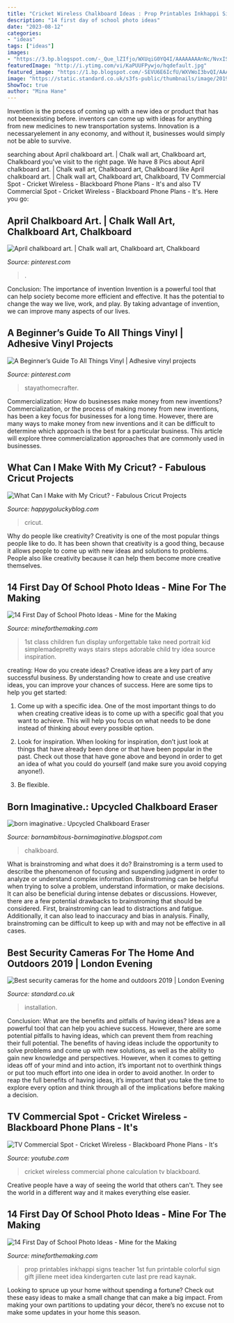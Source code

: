```yaml
---
title: "Cricket Wireless Chalkboard Ideas : Prop Printables Inkhappi Signs Teacher 1st Fun Printable Colorful Sign Gift Jillene Meet Idea Kindergarten Cute Last Pre Read Kaynak"
description: "14 first day of school photo ideas"
date: "2023-08-12"
categories:
- "ideas"
tags: ["ideas"]
images:
- "https://3.bp.blogspot.com/-_Que_lZIfjo/WXUqiG0YQ4I/AAAAAAAAnNc/NvxIStII9nk-1Gzkzo-ek9Ut4OryoWatwCLcBGAs/s1600/cadc2b8c680d3c4ecdd322d35d29b810.jpg"
featuredImage: "http://i.ytimg.com/vi/KaPUUFPywjo/hqdefault.jpg"
featured_image: "https://1.bp.blogspot.com/-SEVU6E6IcfU/WXVWoI3bvQI/AAAAAAAAnOU/Jbn6vwW9hbksh-UPmNVzlK1eoC-FrNjuwCLcBGAs/s1600/first-day-of-school-photo-prop-437x700.jpg"
image: "https://static.standard.co.uk/s3fs-public/thumbnails/image/2019/03/21/17/d-link-camera.jpg?width=1200&amp;width=1200&amp;auto=webp&amp;quality=75"
ShowToc: true
author: "Mina Hane"
---
```



Invention is the process of coming up with a new idea or product that has not beenexisting before. inventors can come up with ideas for anything from new medicines to new transportation systems. Innovation is a necessaryelement in any economy, and without it, businesses would simply not be able to survive.

	

		
searching about April chalkboard art. | Chalk wall art, Chalkboard art, Chalkboard you've visit to the right page. We have 8 Pics about April chalkboard art. | Chalk wall art, Chalkboard art, Chalkboard like April chalkboard art. | Chalk wall art, Chalkboard art, Chalkboard, TV Commercial Spot - Cricket Wireless - Blackboard Phone Plans - It&#039;s and also TV Commercial Spot - Cricket Wireless - Blackboard Phone Plans - It&#039;s. Here you go:
		
    
## April Chalkboard Art. | Chalk Wall Art, Chalkboard Art, Chalkboard

<img loading=lazy src="https://i.pinimg.com/736x/8c/5d/7a/8c5d7acbf65e9c9c23cc87d7bb7b2d1f.jpg" onerror="this.onerror=null;this.src='https://tse3.mm.bing.net/th?id=OIP.VQkczpahFZ4h0x_x5w2gbAHaKt&amp;pid=15.1';" alt="April chalkboard art. | Chalk wall art, Chalkboard art, Chalkboard">

_Source: pinterest.com_

>. 

	

Conclusion: The importance of invention
Invention is a powerful tool that can help society become more efficient and effective. It has the potential to change the way we live, work, and play. By taking advantage of invention, we can improve many aspects of our lives.

    
## A Beginner’s Guide To All Things Vinyl | Adhesive Vinyl Projects

<img loading=lazy src="https://i.pinimg.com/originals/4b/25/1e/4b251e902525cc99d5bd7a2f8a27737b.jpg" onerror="this.onerror=null;this.src='https://tse1.mm.bing.net/th?id=OIP.PtaeWVAND6yOmuVbLTESHwHaLG&amp;pid=15.1';" alt="A Beginner’s Guide To All Things Vinyl | Adhesive vinyl projects">

_Source: pinterest.com_

>stayathomecrafter. 

	

Commercialization: How do businesses make money from new inventions?
Commercialization, or the process of making money from new inventions, has been a key focus for businesses for a long time. However, there are many ways to make money from new inventions and it can be difficult to determine which approach is the best for a particular business. This article will explore three commercialization approaches that are commonly used in businesses.

    
## What Can I Make With My Cricut? - Fabulous Cricut Projects

<img loading=lazy src="https://www.happygoluckyblog.com/wp-content/uploads/2017/02/Picmonkey-3.jpg" onerror="this.onerror=null;this.src='https://tse1.mm.bing.net/th?id=OIP.trkPFvLYXa776drD-IFXQQHaHa&amp;pid=15.1';" alt="What Can I Make with My Cricut? - Fabulous Cricut Projects">

_Source: happygoluckyblog.com_

>cricut. 

	

Why do people like creativity?
Creativity is one of the most popular things people like to do. It has been shown that creativity is a good thing, because it allows people to come up with new ideas and solutions to problems. People also like creativity because it can help them become more creative themselves.

    
## 14 First Day Of School Photo Ideas - Mine For The Making

<img loading=lazy src="https://3.bp.blogspot.com/-_Que_lZIfjo/WXUqiG0YQ4I/AAAAAAAAnNc/NvxIStII9nk-1Gzkzo-ek9Ut4OryoWatwCLcBGAs/s1600/cadc2b8c680d3c4ecdd322d35d29b810.jpg" onerror="this.onerror=null;this.src='https://tse3.mm.bing.net/th?id=OIP.tRFCuHyZyQbpsgNbeYCOPAHaNJ&amp;pid=15.1';" alt="14 First Day of School Photo Ideas - Mine for the Making">

_Source: mineforthemaking.com_

>1st class children fun display unforgettable take need portrait kid simplemadepretty ways stairs steps adorable child try idea source inspiration. 

	

creating: How do you create ideas?
Creative ideas are a key part of any successful business. By understanding how to create and use creative ideas, you can improve your chances of success. Here are some tips to help you get started:
1. Come up with a specific idea. One of the most important things to do when creating creative ideas is to come up with a specific goal that you want to achieve. This will help you focus on what needs to be done instead of thinking about every possible option.

2. Look for inspiration. When looking for inspiration, don’t just look at things that have already been done or that have been popular in the past. Check out those that have gone above and beyond in order to get an idea of what you could do yourself (and make sure you avoid copying anyone!).

3. Be flexible.

    
## Born Imaginative.: Upcycled Chalkboard Eraser

<img loading=lazy src="http://2.bp.blogspot.com/-DepGDAIkOw4/T9ZZMQRc1SI/AAAAAAAAFpU/kZDl6WgSNX0/s640/IMG_6025.JPG" onerror="this.onerror=null;this.src='https://tse3.mm.bing.net/th?id=OIP.YhR1H5SvVekj_0P9n4kE2QHaE8&amp;pid=15.1';" alt="born imaginative.: Upcycled Chalkboard Eraser">

_Source: bornambitous-bornimaginative.blogspot.com_

>chalkboard. 

	

What is brainstroming and what does it do?
Brainstroming is a term used to describe the phenomenon of focusing and suspending judgment in order to analyze or understand complex information. Brainstroming can be helpful when trying to solve a problem, understand information, or make decisions. It can also be beneficial during intense debates or discussions. However, there are a few potential drawbacks to brainstroming that should be considered. First, brainstroming can lead to distractions and fatigue. Additionally, it can also lead to inaccuracy and bias in analysis. Finally, brainstroming can be difficult to keep up with and may not be effective in all cases.

    
## Best Security Cameras For The Home And Outdoors 2019 | London Evening

<img loading=lazy src="https://static.standard.co.uk/s3fs-public/thumbnails/image/2019/03/21/17/d-link-camera.jpg?width=1200&amp;width=1200&amp;auto=webp&amp;quality=75" onerror="this.onerror=null;this.src='https://tse1.mm.bing.net/th?id=OIP.RvRHYS_yi2IPNZhiZJyyogHaE8&amp;pid=15.1';" alt="Best security cameras for the home and outdoors 2019 | London Evening">

_Source: standard.co.uk_

>installation. 

	

Conclusion: What are the benefits and pitfalls of having ideas?
Ideas are a powerful tool that can help you achieve success. However, there are some potential pitfalls to having ideas, which can prevent them from reaching their full potential. The benefits of having ideas include the opportunity to solve problems and come up with new solutions, as well as the ability to gain new knowledge and perspectives. However, when it comes to getting ideas off of your mind and into action, it’s important not to overthink things or put too much effort into one idea in order to avoid another. In order to reap the full benefits of having ideas, it’s important that you take the time to explore every option and think through all of the implications before making a decision.

    
## TV Commercial Spot - Cricket Wireless - Blackboard Phone Plans - It&#039;s

<img loading=lazy src="http://i.ytimg.com/vi/KaPUUFPywjo/hqdefault.jpg" onerror="this.onerror=null;this.src='https://tse2.mm.bing.net/th?id=OIP.RLz7C5xc04rkXAabxsDHBQHaFj&amp;pid=15.1';" alt="TV Commercial Spot - Cricket Wireless - Blackboard Phone Plans - It&#039;s">

_Source: youtube.com_

>cricket wireless commercial phone calculation tv blackboard. 

	

Creative people have a way of seeing the world that others can't. They see the world in a different way and it makes everything else easier.

    
## 14 First Day Of School Photo Ideas - Mine For The Making

<img loading=lazy src="https://1.bp.blogspot.com/-SEVU6E6IcfU/WXVWoI3bvQI/AAAAAAAAnOU/Jbn6vwW9hbksh-UPmNVzlK1eoC-FrNjuwCLcBGAs/s1600/first-day-of-school-photo-prop-437x700.jpg" onerror="this.onerror=null;this.src='https://tse4.mm.bing.net/th?id=OIP.QXIrOJgfqSYnoohWFQRZGAAAAA&amp;pid=15.1';" alt="14 First Day of School Photo Ideas - Mine for the Making">

_Source: mineforthemaking.com_

>prop printables inkhappi signs teacher 1st fun printable colorful sign gift jillene meet idea kindergarten cute last pre read kaynak. 

	

Looking to spruce up your home without spending a fortune? Check out these easy ideas to make a small change that can make a big impact. From making your own partitions to updating your décor, there’s no excuse not to make some updates in your home this season.

